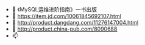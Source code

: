 - 👋 《MySQL运维进阶指南》一书出版
- 👀 https://item.jd.com/10061845692107.html
- 🌱 http://product.dangdang.com/11276147004.html
- 💞️ http://product.china-pub.com/8090688
- 📫 

<!---
hcymysql/hcymysql is a ✨ special ✨ repository because its `README.md` (this file) appears on your GitHub profile.
You can click the Preview link to take a look at your changes.
--->
